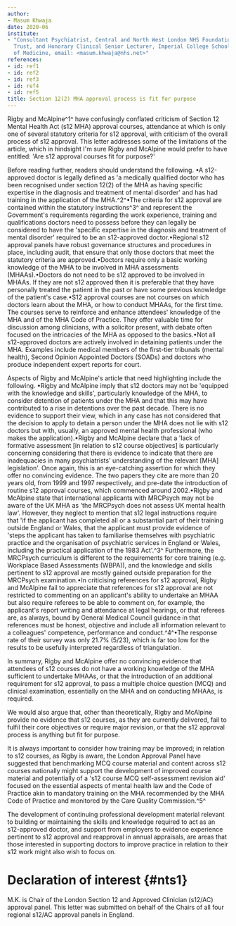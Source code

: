 ```yaml
---
author:
- Masum Khwaja
date: 2020-06
institute:
- "Consultant Psychiatrist, Central and North West London NHS Foundation
  Trust, and Honorary Clinical Senior Lecturer, Imperial College School
  of Medicine, email: <masum.khwaja@nhs.net>"
references:
- id: ref1
- id: ref2
- id: ref3
- id: ref4
- id: ref5
title: Section 12(2) MHA approval process is fit for purpose
---
```


Rigby and McAlpine^1^ have confusingly conflated criticism of Section 12
Mental Health Act (s12 MHA) approval courses, attendance at which is
only one of several statutory criteria for s12 approval, with criticism
of the overall process of s12 approval. This letter addresses some of
the limitations of the article, which in hindsight I\'m sure Rigby and
McAlpine would prefer to have entitled: 'Are s12 approval courses fit
for purpose?'

Before reading further, readers should understand the following. •A
s12-approved doctor is legally defined as 'a medically qualified doctor
who has been recognised under section 12(2) of the MHA as having
specific expertise in the diagnosis and treatment of mental disorder'
and has had training in the application of the MHA.^2^•The criteria for
s12 approval are contained within the statutory instructions^3^ and
represent the Government\'s requirements regarding the work experience,
training and qualifications doctors need to possess before they can
legally be considered to have the 'specific expertise in the diagnosis
and treatment of mental disorder' required to be an s12-approved
doctor.•Regional s12 approval panels have robust governance structures
and procedures in place, including audit, that ensure that only those
doctors that meet the statutory criteria are approved.•Doctors require
only a basic working knowledge of the MHA to be involved in MHA
assessments (MHAAs).•Doctors do not need to be s12 approved to be
involved in MHAAs. If they are not s12 approved then it is preferable
that they have personally treated the patient in the past or have some
previous knowledge of the patient\'s case.•S12 approval courses are not
courses on which doctors learn about the MHA, or how to conduct MHAAs,
for the first time. The courses serve to reinforce and enhance
attendees' knowledge of the MHA and of the MHA Code of Practice. They
offer valuable time for discussion among clinicians, with a solicitor
present, with debate often focused on the intricacies of the MHA as
opposed to the basics.•Not all s12-approved doctors are actively
involved in detaining patients under the MHA. Examples include medical
members of the first-tier tribunals (mental health), Second Opinion
Appointed Doctors (SOADs) and doctors who produce independent expert
reports for court.

Aspects of Rigby and McAlpine\'s article that need highlighting include
the following. •Rigby and McAlpine imply that s12 doctors may not be
'equipped with the knowledge and skills', particularly knowledge of the
MHA, to consider detention of patients under the MHA and that this may
have contributed to a rise in detentions over the past decade. There is
no evidence to support their view, which in any case has not considered
that the decision to apply to detain a person under the MHA does not lie
with s12 doctors but with, usually, an approved mental health
professional (who makes the application).•Rigby and McAlpine declare
that a 'lack of formative assessment \[in relation to s12 course
objectives\] is particularly concerning considering that there is
evidence to indicate that there are inadequacies in many psychiatrists'
understanding of the relevant \[MHA\] legislation'. Once again, this is
an eye-catching assertion for which they offer no convincing evidence.
The two papers they cite are more than 20 years old, from 1999 and 1997
respectively, and pre-date the introduction of routine s12 approval
courses, which commenced around 2002.•Rigby and McAlpine state that
international applicants with MRCPsych may not be aware of the UK MHA as
'the MRCPsych does not assess UK mental health law'. However, they
neglect to mention that s12 legal instructions require that 'if the
applicant has completed all or a substantial part of their training
outside England or Wales, that the applicant must provide evidence of
'steps the applicant has taken to familiarise themselves with
psychiatric practice and the organisation of psychiatric services in
England or Wales, including the practical application of the 1983
Act'.^3^ Furthermore, the MRCPsych curriculum is different to the
requirements for core training (e.g. Workplace Based Assessments
(WBPA)), and the knowledge and skills pertinent to s12 approval are
mostly gained outside preparation for the MRCPsych examination.•In
criticising references for s12 approval, Rigby and McAlpine fail to
appreciate that references for s12 approval are not restricted to
commenting on an applicant\'s ability to undertake an MHAA but also
require referees to be able to comment on, for example, the applicant\'s
report writing and attendance at legal hearings, or that referees are,
as always, bound by General Medical Council guidance in that references
must be honest, objective and include all information relevant to a
colleagues' competence, performance and conduct.^4^•The response rate of
their survey was only 21.7% (5/23), which is far too low for the results
to be usefully interpreted regardless of triangulation.

In summary, Rigby and McAlpine offer no convincing evidence that
attendees of s12 courses do not have a working knowledge of the MHA
sufficient to undertake MHAAs, or that the introduction of an additional
requirement for s12 approval, to pass a multiple choice question (MCQ)
and clinical examination, essentially on the MHA and on conducting
MHAAs, is required.

We would also argue that, other than theoretically, Rigby and McAlpine
provide no evidence that s12 courses, as they are currently delivered,
fail to fulfil their core objectives or require major revision, or that
the s12 approval process is anything but fit for purpose.

It is always important to consider how training may be improved; in
relation to s12 courses, as Rigby is aware, the London Approval Panel
have suggested that benchmarking MCQ course material and content across
s12 courses nationally might support the development of improved course
material and potentially of a 's12 course MCQ self-assessment revision
aid' focused on the essential aspects of mental health law and the Code
of Practice akin to mandatory training on the MHA recommended by the MHA
Code of Practice and monitored by the Care Quality Commission.^5^

The development of continuing professional development material relevant
to building or maintaining the skills and knowledge required to act as
an s12-approved doctor, and support from employers to evidence
experience pertinent to s12 approval and reapproval in annual
appraisals, are areas that those interested in supporting doctors to
improve practice in relation to their s12 work might also wish to focus
on.

# Declaration of interest {#nts1}

M.K. is Chair of the London Section 12 and Approved Clinician (s12/AC)
approval panel. This letter was submitted on behalf of the Chairs of all
four regional s12/AC approval panels in England.
